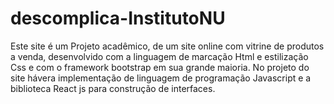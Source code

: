 # descomplica-InstitutoNU
Este site é um Projeto acadêmico, de um site online com vitrine de produtos a venda,
desenvolvido com a linguagem de marcação Html e estilização Css e com
o framework bootstrap em sua grande maioria.
No projeto do site hávera implementação de linguagem de programação Javascript e a biblioteca React js para construção
de interfaces.
